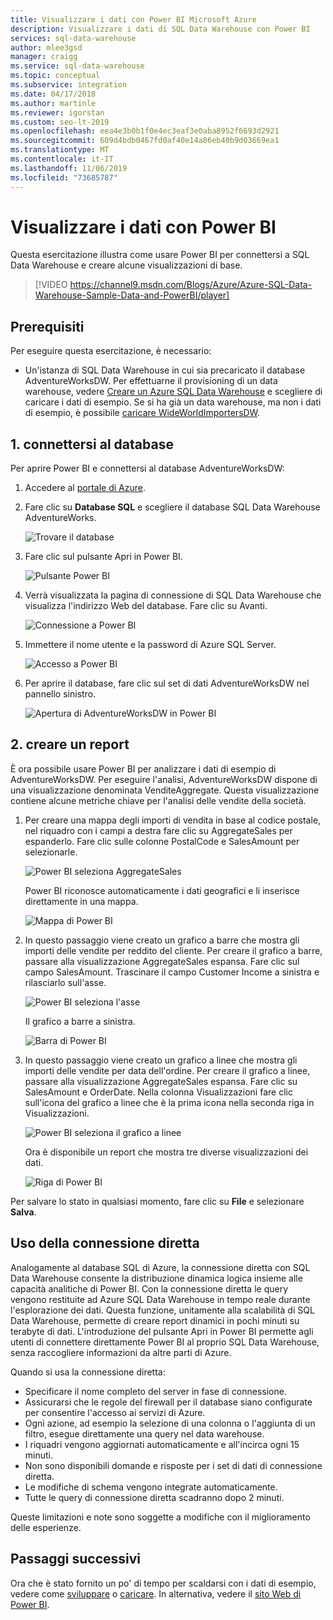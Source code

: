 ```yaml
---
title: Visualizzare i dati con Power BI Microsoft Azure
description: Visualizzare i dati di SQL Data Warehouse con Power BI
services: sql-data-warehouse
author: mlee3gsd
manager: craigg
ms.service: sql-data-warehouse
ms.topic: conceptual
ms.subservice: integration
ms.date: 04/17/2018
ms.author: martinle
ms.reviewer: igorstan
ms.custom: seo-lt-2019
ms.openlocfilehash: eea4e3b0b1f0e4ec3eaf3e0aba8952f6693d2921
ms.sourcegitcommit: 609d4bdb0467fd0af40e14a86eb40b9d03669ea1
ms.translationtype: MT
ms.contentlocale: it-IT
ms.lasthandoff: 11/06/2019
ms.locfileid: "73685787"
---
```

# <a name="visualize-data-with-power-bi"></a>Visualizzare i dati con Power BI
Questa esercitazione illustra come usare Power BI per connettersi a SQL Data Warehouse e creare alcune visualizzazioni di base.

> [!VIDEO https://channel9.msdn.com/Blogs/Azure/Azure-SQL-Data-Warehouse-Sample-Data-and-PowerBI/player]
> 
> 

## <a name="prerequisites"></a>Prerequisiti
Per eseguire questa esercitazione, è necessario:

* Un'istanza di SQL Data Warehouse in cui sia precaricato il database AdventureWorksDW. Per effettuarne il provisioning di un data warehouse, vedere [Creare un Azure SQL Data Warehouse](create-data-warehouse-portal.md) e scegliere di caricare i dati di esempio. Se si ha già un data warehouse, ma non i dati di esempio, è possibile [caricare WideWorldImportersDW](load-data-wideworldimportersdw.md).

## <a name="1-connect-to-your-database"></a>1. connettersi al database
Per aprire Power BI e connettersi al database AdventureWorksDW:

1. Accedere al [portale di Azure](https://portal.azure.com/).
2. Fare clic su **Database SQL** e scegliere il database SQL Data Warehouse AdventureWorks.
   
    ![Trovare il database](media/sql-data-warehouse-get-started-visualize-with-power-bi/pbi-find-database.png)
3. Fare clic sul pulsante Apri in Power BI.
   
    ![Pulsante Power BI](media/sql-data-warehouse-get-started-visualize-with-power-bi/pbi-button.png)
4. Verrà visualizzata la pagina di connessione di SQL Data Warehouse che visualizza l'indirizzo Web del database. Fare clic su Avanti.
   
    ![Connessione a Power BI](media/sql-data-warehouse-get-started-visualize-with-power-bi/pbi-connect-to-azure.png)
5. Immettere il nome utente e la password di Azure SQL Server.
   
    ![Accesso a Power BI](media/sql-data-warehouse-get-started-visualize-with-power-bi/pbi-sign-in.png)
6. Per aprire il database, fare clic sul set di dati AdventureWorksDW nel pannello sinistro.
   
    ![Apertura di AdventureWorksDW in Power BI](media/sql-data-warehouse-get-started-visualize-with-power-bi/pbi-open-adventureworks.png)

## <a name="2-create-a-report"></a>2. creare un report
È ora possibile usare Power BI per analizzare i dati di esempio di AdventureWorksDW. Per eseguire l'analisi, AdventureWorksDW dispone di una visualizzazione denominata VenditeAggregate. Questa visualizzazione contiene alcune metriche chiave per l'analisi delle vendite della società.

1. Per creare una mappa degli importi di vendita in base al codice postale, nel riquadro con i campi a destra fare clic su AggregateSales per espanderlo. Fare clic sulle colonne PostalCode e SalesAmount per selezionarle.
   
    ![Power BI seleziona AggregateSales](media/sql-data-warehouse-get-started-visualize-with-power-bi/pbi-aggregatesales.png)
   
    Power BI riconosce automaticamente i dati geografici e li inserisce direttamente in una mappa.
   
    ![Mappa di Power BI](media/sql-data-warehouse-get-started-visualize-with-power-bi/pbi-map.png)

2. In questo passaggio viene creato un grafico a barre che mostra gli importi delle vendite per reddito del cliente. Per creare il grafico a barre, passare alla visualizzazione AggregateSales espansa. Fare clic sul campo SalesAmount. Trascinare il campo Customer Income a sinistra e rilasciarlo sull'asse.
   
    ![Power BI seleziona l'asse](media/sql-data-warehouse-get-started-visualize-with-power-bi/pbi-chooseaxis.png)
   
    Il grafico a barre a sinistra.
   
    ![Barra di Power BI](media/sql-data-warehouse-get-started-visualize-with-power-bi/pbi-bar.png)
3. In questo passaggio viene creato un grafico a linee che mostra gli importi delle vendite per data dell'ordine. Per creare il grafico a linee, passare alla visualizzazione AggregateSales espansa. Fare clic su SalesAmount e OrderDate. Nella colonna Visualizzazioni fare clic sull'icona del grafico a linee che è la prima icona nella seconda riga in Visualizzazioni.
   
    ![Power BI seleziona il grafico a linee](media/sql-data-warehouse-get-started-visualize-with-power-bi/pbi-prepare-line.png)
   
    Ora è disponibile un report che mostra tre diverse visualizzazioni dei dati.
   
    ![Riga di Power BI](media/sql-data-warehouse-get-started-visualize-with-power-bi/pbi-line.png)

Per salvare lo stato in qualsiasi momento, fare clic su **File** e selezionare **Salva**.

## <a name="using-direct-connect"></a>Uso della connessione diretta
Analogamente al database SQL di Azure, la connessione diretta con SQL Data Warehouse consente la distribuzione dinamica logica insieme alle capacità analitiche di Power BI. Con la connessione diretta le query vengono restituite ad Azure SQL Data Warehouse in tempo reale durante l'esplorazione dei dati.  Questa funzione, unitamente alla scalabilità di SQL Data Warehouse, permette di creare report dinamici in pochi minuti su terabyte di dati. L'introduzione del pulsante Apri in Power BI permette agli utenti di connettere direttamente Power BI al proprio SQL Data Warehouse, senza raccogliere informazioni da altre parti di Azure.

Quando si usa la connessione diretta:

* Specificare il nome completo del server in fase di connessione.
* Assicurarsi che le regole del firewall per il database siano configurate per consentire l'accesso ai servizi di Azure.
* Ogni azione, ad esempio la selezione di una colonna o l'aggiunta di un filtro, esegue direttamente una query nel data warehouse.
* I riquadri vengono aggiornati automaticamente e all'incirca ogni 15 minuti.
* Non sono disponibili domande e risposte per i set di dati di connessione diretta.
* Le modifiche di schema vengono integrate automaticamente.
* Tutte le query di connessione diretta scadranno dopo 2 minuti.

Queste limitazioni e note sono soggette a modifiche con il miglioramento delle esperienze.

## <a name="next-steps"></a>Passaggi successivi
Ora che è stato fornito un po' di tempo per scaldarsi con i dati di esempio, vedere come [sviluppare](sql-data-warehouse-overview-develop.md) o [caricare](design-elt-data-loading.md). In alternativa, vedere il [sito Web di Power BI](https://www.powerbi.com/).
